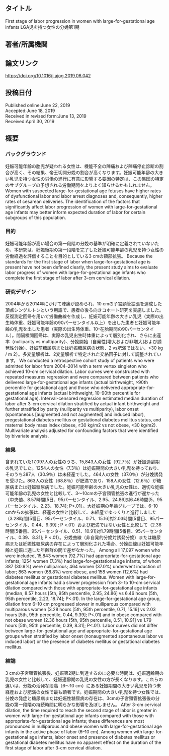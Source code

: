 ## タイトル
First stage of labor progression in women with large-for-gestational age infants
LGA児を持つ女性の分娩第1期

## 著者/所属機関

## 論文リンク
https://doi.org/10.1016/j.ajog.2019.06.042

## 投稿日付
Published online:June 22, 2019  
Accepted:June 18, 2019  
Received in revised form:June 13, 2019  
Received:April 30, 2019

## 概要
### バックグラウンド
妊娠可能年齢の胎児が疑われる女性は、機能不全の陣痛および陣痛停止診断の割合が高く、その結果、帝王切開分娩の割合が高くなります。妊娠可能年齢の大きい乳児を持つ女性の労働の進行に有意に影響する要因の特定は、この集団の特定のサブグループの予想される労働期間をよりよく知らせるかもしれません。
Women with suspected large-for-gestational age fetuses have higher rates of dysfunctional labor and labor arrest diagnoses and, consequently, higher rates of cesarean deliveries. The identification of the factors that significantly affect labor progression of women with large-for-gestational age infants may better inform expected duration of labor for certain subgroups of this population.
### 目的
妊娠可能年齢が高い場合の第一段階の分娩の基準が明確に定義されていないため、本研究は、妊娠後期の第一段階を完了した妊娠可能年齢の乳児を持つ女性の労働経過を評価することを目的としている3 cmの頸部拡張。
Because the standards for the first stage of labor when large-for-gestational age is present have not been defined clearly, the present study aims to evaluate labor progress of women with large-for-gestational age infants who complete the first stage of labor after 3-cm cervical dilation.
### 研究デザイン
2004年から2014年にかけて陣痛が認められ、10 cmの子宮頸管拡張を達成した頂点シングルトンという用語で、患者の後ろ向きコホート研究を実施しました。反復測定回帰を用いて労働曲線を作成し、妊娠可能年齢の大きい乳児（実際の出生時体重、妊娠可能年齢の90パーセンタイル以上）を出した患者と妊娠可能年齢の乳児を出した患者（実際の出生時体重、10–在胎期間の90パーセンタイル）。間隔検閲回帰は、実際の乳児出生時体重によって層別化され、さらに出産率（nulliparity vs multiparity）、分娩開始（自発性[増大および非増大]および誘発性分娩）、妊娠前糖尿病または妊娠糖尿病の状態、2 vs肥満ではない、<30 kg / m 2）。多変量解析は、2変量解析で特定された交絡因子に対して調整されています。
We conducted a retrospective cohort study of patients who were admitted for labor from 2004–2014 with a term vertex singleton who achieved 10-cm cervical dilation. Labor curves were constructed with repeated measures regression and were compared between patients who delivered large-for-gestational age infants (actual birthweight, >90th percentile for gestational age) and those who delivered appropriate-for-gestational age infants (actual birthweight, 10–90th percentile for gestational age). Interval-censored regression estimated median duration of labor after 3-cm cervical dilation stratified by actual infant birthweight and further stratified by parity (nulliparity vs multiparity), labor onset (spontaneous [augmented and not augmented] and induced labor), pregestational diabetes mellitus or gestational diabetes mellitus status, and maternal body mass index (obese, ≥30 kg/m2 vs not obese, <30 kg/m2). Multivariate analysis adjusted for confounding factors that were identified by bivariate analysis.
### 結果
含まれていた17,097人の女性のうち、15,843人の女性（92.7％）が妊娠適齢期の乳児でした。1254人の女性（7.3％）は妊娠期間の大きい乳児を持っており、そのうち387人（30.9％）は未経産でした。464人の女性（37.0％）が分娩誘発を受けた。863人の女性（68.8％）が肥満であり、158人の女性（12.6％）が糖尿病または妊娠糖尿病でした。妊娠可能年齢の大きい乳児の女性は、適切な妊娠可能年齢の乳児の女性と比較して、3〜10cmの子宮頸管拡張の進行が遅かった（中央値、8.57時間[5日、95パーセンタイル、2.95、24.86]対6.46時間[5、95パーセンタイル、2.23、18.74]; P<.01）。大妊娠期の年齢グループでは、6-10 cmからの拡張は、経産の女性と比較して、未経産でゆっくりと進行しました（3.28時間[5番目、95パーセンタイル、0.71、15.16]対2.03時間[5番目、95パーセンタイル、0.44、9.39] ; P <.01）および肥満ではない女性と比較して（2.36時間[5番目、95パーセンタイル、0.51、10.91]対1.79時間[5番目、95パーセンタイル、0.39、8.31]; P <.01）。分娩曲線（非自発的分娩対誘発分娩）または糖尿病または妊娠性糖尿病の存在によって層別化された場合、分娩曲線は妊娠可能年齢と妊娠に適した年齢群の間で差がなかった。
Among all 17,097 women who were included, 15,843 women (92.7%) had appropriate-for-gestational age infants; 1254 women (7.3%) had large-for-gestational age infants, of whom 387 (30.9%) were nulliparous; 464 women (37.0%) underwent induction of labor; 863 women (68.8%) were obese, and 158 women (12.6%) had diabetes mellitus or gestational diabetes mellitus. Women with large-for-gestational age infants had a slower progression from 3- to 10-cm cervical dilation compared with those with appropriate-for-gestational age infants (median, 8.57 hours [5th, 95th percentile, 2.95, 24.86] vs 6.46 hours [5th, 95th percentile, 2.23, 18.74]; P<.01). In the large-for-gestational age group, dilation from 6–10 cm progressed slower in nulliparous compared with multiparous women (3.28 hours [5th, 95th percentile, 0.71, 15.16] vs 2.03 hours [5th, 95th percentile, 0.44, 9.39]; P<.01) and in obese compared with not obese women (2.36 hours [5th, 95th percentile, 0.51, 10.91] vs 1.79 hours [5th, 95th percentile, 0.39, 8.31]; P<.01). Labor curves did not differ between large-for-gestational age and appropriate-for-gestational age groups when stratified by labor onset (nonaugmented spontaneous labor vs induced labor) or the presence of diabetes mellitus or gestational diabetes mellitus.
### 結論
3 cmの子宮頸管拡張後、妊娠第2期に到達するのに必要な時間は、妊娠適齢期の乳児の女性と比較して、妊娠適齢期の乳児の女性の方が長くなります。これらの違いは、分娩の活発な段階（6〜10 cm）にある妊娠期間の大きい乳児を持つ未経産および肥満の女性で最も顕著です。妊娠期間の大きい乳児を持つ女性では、分娩の発症と糖尿病または妊娠性糖尿病の存在は、3cmの子宮頸管拡張後の分娩の第一段階の持続時間に明らかな影響を及ぼしません。
After 3-cm cervical dilation, the time required to reach the second stage of labor is greater in women with large-for-gestational age infants compared with those with appropriate-for-gestational age infants; these differences are most pronounced in nulliparous and obese women with large-for-gestational age infants in the active phase of labor (6–10 cm). Among women with large-for-gestational age infants, labor onset and presence of diabetes mellitus or gestational diabetes mellitus have no apparent effect on the duration of the first stage of labor after 3-cm cervical dilation.
